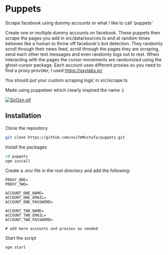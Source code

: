# Puppets

Scrape facebook using dummy accounts or what I like to call 'puppets'

Create one or multiple dummy accounts on facebook. These puppets then scrape the pages you add in src/data/sources.ts and at random times behaves like a human to throw off facebook's bot detection. They randomly scroll through their news feed, scroll through the pages they are scraping, send each other text messages and even randomly logs out to rest.
When interacting with the pages the cursor movements are randomized using the ghost-cursor package. Each account uses different proxies so you need to find a proxy provider, I used https://oxylabs.io/

You should put your custom scraping logic in src/scrape.ts

Made using puppeteer which clearly inspired the name :)

[![SoOzn.gif](https://s11.gifyu.com/images/SoOzn.gif)](https://gifyu.com/image/SoOzn)

## Installation

Clone the repository

```bash
git clone https://github.com/asifmMustafa/puppets.git
```

Install the packages

```bash
cd puppets
npm install
```

Create a .env file in the root directory and add the following:

```env
PROXY_ONE=
PROXY_TWO=

ACCOUNT_ONE_NAME=
ACCOUNT_ONE_EMAIL=
ACCOUNT_ONE_PASSWORD=

ACCOUNT_TWO_NAME=
ACCOUNT_TWO_EMAIL=
ACCOUNT_TWO_PASSWORD=

# add more accounts and proxies as needed
```

Start the script

```bash
npm start
```
